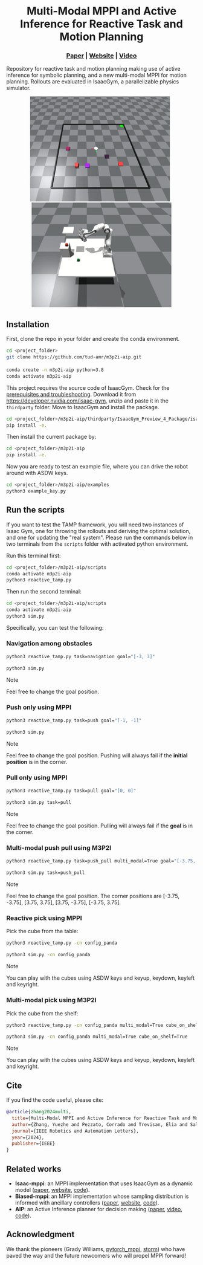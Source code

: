 <p align="center">
    <h1 align="center">Multi-Modal MPPI and Active Inference for Reactive Task and Motion Planning</h1>
    <h3 align="center"><a href="https://ieeexplore.ieee.org/document/10592649">Paper</a> | <a href="https://autonomousrobots.nl/paper_websites/m3p2i-aip">Website</a> | <a href="https://www.youtube.com/watch?v=y2CTgv6hxVI&t=2s">Video</a> </h3>
</p>

Repository for reactive task and motion planning making use of active inference for symbolic planning, and a new multi-modal MPPI for motion planning. Rollouts are evaluated in IsaacGym, a parallelizable physics simulator.

<p align="center">
    <img src="./src/m3p2i_aip/assets/images/m3p2i_1corner.gif" alt="001" width=370 /> &nbsp; <img src="./src/m3p2i_aip/assets/images/m3p2i_pick_with_obs.gif" alt="002" width=370 />
</p>


## Installation
First, clone the repo in your folder and create the conda environment. 
````bash
cd <project_folder>
git clone https://github.com/tud-amr/m3p2i-aip.git

conda create -n m3p2i-aip python=3.8
conda activate m3p2i-aip
````

This project requires the source code of IsaacGym. Check for the [prerequisites and troubleshooting](https://github.com/tud-amr/m3p2i-aip/blob/master/thirdparty/README.md). Download it from https://developer.nvidia.com/isaac-gym, unzip and paste it in the `thirdparty` folder. Move to IsaacGym and install the package.
````bash
cd <project_folder>/m3p2i-aip/thirdparty/IsaacGym_Preview_4_Package/isaacgym/python
pip install -e. 
````

Then install the current package by:
````bash
cd <project_folder>/m3p2i-aip
pip install -e. 
````

Now you are ready to test an example file, where you can drive the robot around with ASDW keys.

````bash
cd <project_folder>/m3p2i-aip/examples
python3 example_key.py
````

## Run the scripts

If you want to test the TAMP framework, you will need two instances of Isaac Gym, one for throwing the rollouts and deriving the optimal solution, and one for updating the "real system". Please run the commands below in two terminals from the `scripts` folder with activated python environment.

Run this terminal first:
````bash
cd <project_folder>/m3p2i-aip/scripts
conda activate m3p2i-aip
python3 reactive_tamp.py
````

Then run the second terminal:
````bash
cd <project_folder>/m3p2i-aip/scripts
conda activate m3p2i-aip
python3 sim.py
````

Specifically, you can test the following:

### Navigation among obstacles
````bash 
python3 reactive_tamp.py task=navigation goal="[-3, 3]"
````

````bash
python3 sim.py
````
>[!NOTE]
Feel free to change the goal position.

### Push only using MPPI
````bash
python3 reactive_tamp.py task=push goal="[-1, -1]"
````

````bash
python3 sim.py
````
>[!NOTE]
Feel free to change the goal position. Pushing will always fail if the **initial position** is in the corner.

### Pull only using MPPI
````bash
python3 reactive_tamp.py task=pull goal="[0, 0]"
````

````bash
python3 sim.py task=pull
````
>[!NOTE]
Feel free to change the goal position. Pulling will always fail if the **goal** is in the corner.

### Multi-modal push pull using M3P2I
````bash
python3 reactive_tamp.py task=push_pull multi_modal=True goal="[-3.75, -3.75]"
````

````bash
python3 sim.py task=push_pull
````
>[!NOTE]
Feel free to change the goal position. The corner positions are [-3.75, -3.75], [3.75, 3.75], [3.75, -3.75], [-3.75, 3.75].

### Reactive pick using MPPI
Pick the cube from the table:
````bash 
python3 reactive_tamp.py -cn config_panda
````

````bash 
python3 sim.py -cn config_panda
````
>[!NOTE]
You can play with the cubes using ASDW keys and keyup, keydown, keyleft and keyright.

### Multi-modal pick using M3P2I
Pick the cube from the shelf:
````bash 
python3 reactive_tamp.py -cn config_panda multi_modal=True cube_on_shelf=True
````

````bash 
python3 sim.py -cn config_panda multi_modal=True cube_on_shelf=True
````

>[!NOTE]
You can play with the cubes using ASDW keys and keyup, keydown, keyleft and keyright.

## Cite

If you find the code useful, please cite:
```bibtex
@article{zhang2024multi,
  title={Multi-Modal MPPI and Active Inference for Reactive Task and Motion Planning},
  author={Zhang, Yuezhe and Pezzato, Corrado and Trevisan, Elia and Salmi, Chadi and Corbato, Carlos Hern{\'a}ndez and Alonso-Mora, Javier},
  journal={IEEE Robotics and Automation Letters},
  year={2024},
  publisher={IEEE}
}
```

## Related works

* **Isaac-mppi**: an MPPI implementation that uses IsaacGym as a dynamic model ([paper](https://arxiv.org/abs/2307.09105), [website](https://sites.google.com/view/mppi-isaac/), [code](https://github.com/tud-airlab/mppi-isaac)).
* **Biased-mppi**: an MPPI implementation whose sampling distribution is informed with ancillary controllers ([paper](https://ieeexplore.ieee.org/document/10520879), [website](https://autonomousrobots.nl/paper_websites/biased-mppi), [code](https://github.com/eliatrevisan/biased-mppi)).
* **AIP**: an Active Inference planner for decision making ([paper](https://ieeexplore.ieee.org/document/10004745), [video](https://www.youtube.com/watch?v=dEjXu-sD1SI), [code](https://github.com/cpezzato/decision_making)).

## Acknowledgment

We thank the pioneers (Grady Williams, [pytorch_mppi](https://github.com/UM-ARM-Lab/pytorch_mppi), [storm](https://github.com/NVlabs/storm)) who have paved the way and the future newcomers who will propel MPPI forward! 
